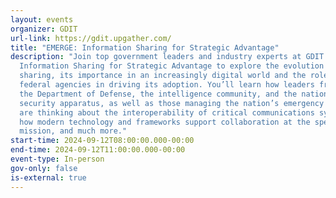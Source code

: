 ```yaml
---
layout: events
organizer: GDIT
url-link: https://gdit.upgather.com/
title: "EMERGE: Information Sharing for Strategic Advantage"
description: "Join top government leaders and industry experts at GDIT Emerge:
  Information Sharing for Strategic Advantage to explore the evolution of data
  sharing, its importance in an increasingly digital world and the role of top
  federal agencies in driving its adoption. You’ll learn how leaders from across
  the Department of Defense, the intelligence community, and the national
  security apparatus, as well as those managing the nation’s emergency response
  are thinking about the interoperability of critical communications systems,
  how modern technology and frameworks support collaboration at the speed of the
  mission, and much more."
start-time: 2024-09-12T08:00:00.000-00:00
end-time: 2024-09-12T11:00:00.000-00:00
event-type: In-person
gov-only: false
is-external: true
---
```

